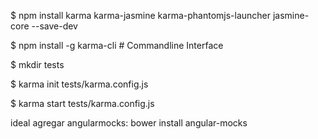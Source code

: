 



$ npm install karma karma-jasmine karma-phantomjs-launcher jasmine-core --save-dev


$ npm install -g karma-cli # Commandline Interface


$ mkdir tests


$ karma init tests/karma.config.js


$ karma start tests/karma.config.js

ideal agregar angularmocks:
  bower install angular-mocks
